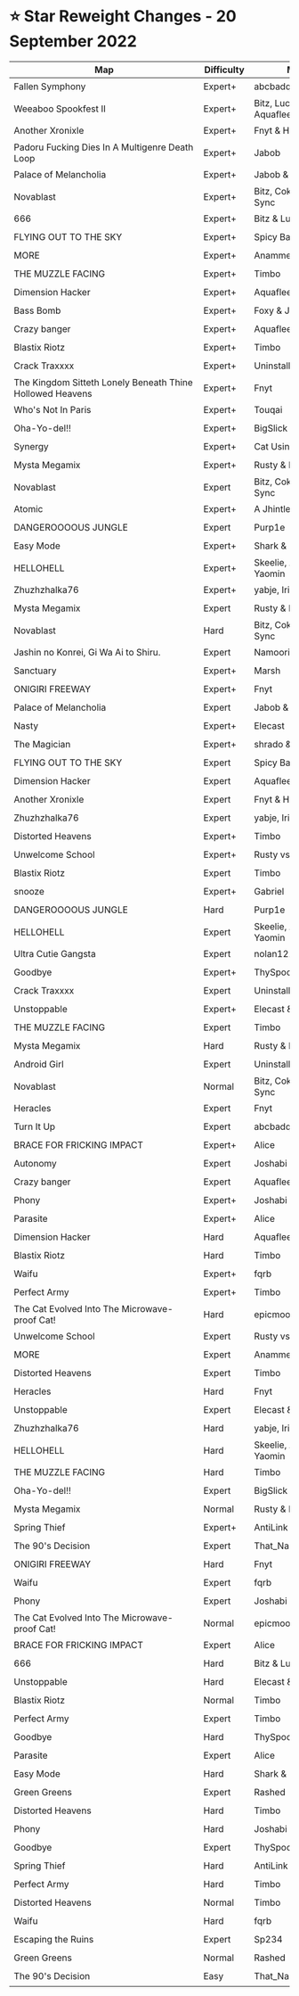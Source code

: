 # ⭐ Star Reweight Changes - 20 September 2022

| <div style="width:325px">Map</div> | <div style="width:75px">Difficulty</div> | <div style="width:200px">Mapper(s)</div> | <div style="width:175px">Star Rating Change</div> |
|-----|------------|-----------|---------------------------------------------------|
| Fallen Symphony | Expert+ | abcbadq & Alice | ⭐ 11.93 → ⭐ 11.88 |
| Weeaboo Spookfest II | Expert+ | Bitz, Luck, Joshabi & Aquaflee | ⭐ 11.08 → ⭐ 11.8 |
| Another Xronixle | Expert+ | Fnyt & Helloiamdaan | ⭐ 11.0 → ⭐ 11.3 |
| Padoru Fucking Dies In A Multigenre Death Loop | Expert+ | Jabob | ⭐ 10.96 → ⭐ 11.71 |
| Palace of Melancholia | Expert+ | Jabob & Joshabi | ⭐ 10.82 → ⭐ 11.66 |
| Novablast | Expert+ | Bitz, Cokeinjector, Luck & Sync | ⭐ 10.72 → ⭐ 11.93 |
| 666 | Expert+ | Bitz & Luck | ⭐ 10.69 → ⭐ 10.28 |
| FLYING OUT TO THE SKY | Expert+ | Spicy Baguette | ⭐ 10.58 → ⭐ 10.57 |
| MORE | Expert+ | Anammelech | ⭐ 10.52 → ⭐ 10.34 |
| THE MUZZLE FACING | Expert+ | Timbo | ⭐ 10.43 → ⭐ 10.69 |
| Dimension Hacker | Expert+ | Aquaflee | ⭐ 10.36 → ⭐ 10.1 |
| Bass Bomb | Expert+ | Foxy & Joshabi | ⭐ 10.35 → ⭐ 9.75 |
| Crazy banger | Expert+ | Aquaflee | ⭐ 10.12 → ⭐ 10.56 |
| Blastix Riotz | Expert+ | Timbo | ⭐ 10.1 → ⭐ 9.75 |
| Crack Traxxxx | Expert+ | Uninstaller | ⭐ 9.98 → ⭐ 11.15 |
| The Kingdom Sitteth Lonely Beneath Thine Hollowed Heavens | Expert+ | Fnyt | ⭐ 9.81 → ⭐ 9.92 |
| Who's Not In Paris | Expert+ | Touqai | ⭐ 9.7 → ⭐ 9.55 |
| Oha-Yo-del!! | Expert+ | BigSlick | ⭐ 9.67 → ⭐ 10.02 |
| Synergy | Expert+ | Cat Using A Toaster | ⭐ 9.6 → ⭐ 10.07 |
| Mysta Megamix | Expert+ | Rusty & Bitz | ⭐ 9.5 → ⭐ 9.89 |
| Novablast | Expert | Bitz, Cokeinjector, Luck & Sync | ⭐ 9.43 → ⭐ 9.48 |
| Atomic | Expert+ | A Jhintleman & GojiCrafter | ⭐ 9.34 → ⭐ 8.71 |
| DANGEROOOOUS JUNGLE | Expert | Purp1e | ⭐ 9.3 → ⭐ 10.0 |
| Easy Mode | Expert+ | Shark & Irish | ⭐ 9.24 → ⭐ 9.71 |
| HELLOHELL | Expert+ | Skeelie, AaltopahWi & Yaomin | ⭐ 8.94 → ⭐ 9.05 |
| Zhuzhzhalka76 | Expert+ | yabje, Irish & fqrb | ⭐ 8.93 → ⭐ 9.04 |
| Mysta Megamix | Expert | Rusty & Bitz | ⭐ 8.63 → ⭐ 9.24 |
| Novablast | Hard | Bitz, Cokeinjector, Luck & Sync | ⭐ 8.51 → ⭐ 8.65 |
| Jashin no Konrei, Gi Wa Ai to Shiru. | Expert | Namoori | ⭐ 8.41 → ⭐ 7.82 |
| Sanctuary | Expert+ | Marsh | ⭐ 8.31 → ⭐ 6.29 |
| ONIGIRI FREEWAY | Expert+ | Fnyt | ⭐ 8.26 → ⭐ 8.31 |
| Palace of Melancholia | Expert | Jabob & Joshabi | ⭐ 8.21 → ⭐ 8.58 |
| Nasty | Expert+ | Elecast | ⭐ 8.21 → ⭐ 8.75 |
| The Magician | Expert+ | shrado & cerret | ⭐ 8.17 → ⭐ 7.57 |
| FLYING OUT TO THE SKY | Expert | Spicy Baguette | ⭐ 8.09 → ⭐ 8.51 |
| Dimension Hacker | Expert | Aquaflee | ⭐ 8.09 → ⭐ 8.69 |
| Another Xronixle | Expert | Fnyt & Helloiamdaan | ⭐ 7.89 → ⭐ 7.15 |
| Zhuzhzhalka76 | Expert | yabje, Irish & fqrb | ⭐ 7.83 → ⭐ 8.69 |
| Distorted Heavens | Expert+ | Timbo | ⭐ 7.73 → ⭐ 8.13 |
| Unwelcome School | Expert+ | Rusty vs. Narwhal | ⭐ 7.68 → ⭐ 9.09 |
| Blastix Riotz | Expert | Timbo | ⭐ 7.54 → ⭐ 8.18 |
| snooze | Expert+ | Gabriel | ⭐ 7.52 → ⭐ 8.19 |
| DANGEROOOOUS JUNGLE | Hard | Purp1e | ⭐ 7.44 → ⭐ 7.98 |
| HELLOHELL | Expert | Skeelie, AaltopahWi & Yaomin | ⭐ 7.24 → ⭐ 8.17 |
| Ultra Cutie Gangsta | Expert | nolan121405 | ⭐ 7.14 → ⭐ 7.56 |
| Goodbye | Expert+ | ThySpoon | ⭐ 6.98 → ⭐ 7.66 |
| Crack Traxxxx | Expert | Uninstaller | ⭐ 6.87 → ⭐ 8.24 |
| Unstoppable | Expert+ | Elecast & SmokeyBacon | ⭐ 6.78 → ⭐ 7.37 |
| THE MUZZLE FACING | Expert | Timbo | ⭐ 6.55 → ⭐ 7.34 |
| Mysta Megamix | Hard | Rusty & Bitz | ⭐ 6.52 → ⭐ 6.64 |
| Android Girl | Expert | Uninstaller | ⭐ 6.32 → ⭐ 7.8 |
| Novablast | Normal | Bitz, Cokeinjector, Luck & Sync | ⭐ 6.31 → ⭐ 6.45 |
| Heracles | Expert | Fnyt | ⭐ 6.31 → ⭐ 7.81 |
| Turn It Up | Expert | abcbadq | ⭐ 5.76 → ⭐ 6.55 |
| BRACE FOR FRICKING IMPACT | Expert+ | Alice | ⭐ 5.76 → ⭐ 6.64 |
| Autonomy | Expert | Joshabi | ⭐ 5.64 → ⭐ 5.89 |
| Crazy banger | Expert | Aquaflee | ⭐ 5.59 → ⭐ 6.0 |
| Phony | Expert+ | Joshabi & Shad | ⭐ 5.54 → ⭐ 5.96 |
| Parasite | Expert+ | Alice | ⭐ 5.51 → ⭐ 5.81 |
| Dimension Hacker | Hard | Aquaflee | ⭐ 5.41 → ⭐ 5.67 |
| Blastix Riotz | Hard | Timbo | ⭐ 5.23 → ⭐ 5.53 |
| Waifu | Expert+ | fqrb | ⭐ 5.22 → ⭐ 5.62 |
| Perfect Army | Expert+ | Timbo | ⭐ 5.07 → ⭐ 5.72 |
| The Cat Evolved Into The Microwave-proof Cat! | Hard | epicmoo34 & Narwhal | ⭐ 4.98 → ⭐ 5.57 |
| Unwelcome School | Expert | Rusty vs. Narwhal | ⭐ 4.95 → ⭐ 5.24 |
| MORE | Expert | Anammelech | ⭐ 4.95 → ⭐ 5.35 |
| Distorted Heavens | Expert | Timbo | ⭐ 4.9 → ⭐ 5.08 |
| Heracles | Hard | Fnyt | ⭐ 4.84 → ⭐ 4.99 |
| Unstoppable | Expert | Elecast & SmokeyBacon | ⭐ 4.74 → ⭐ 4.94 |
| Zhuzhzhalka76 | Hard | yabje, Irish & fqrb | ⭐ 4.74 → ⭐ 5.24 |
| HELLOHELL | Hard | Skeelie, AaltopahWi & Yaomin | ⭐ 4.47 → ⭐ 5.32 |
| THE MUZZLE FACING | Hard | Timbo | ⭐ 4.27 → ⭐ 5.26 |
| Oha-Yo-del!! | Expert | BigSlick | ⭐ 4.15 → ⭐ 4.25 |
| Mysta Megamix | Normal | Rusty & Bitz | ⭐ 4.14 → ⭐ 4.53 |
| Spring Thief | Expert+ | AntiLink & TG90 | ⭐ 4.1 → ⭐ 4.2 |
| The 90's Decision | Expert | That_Narwhal | ⭐ 4.08 → ⭐ 4.18 |
| ONIGIRI FREEWAY | Hard | Fnyt | ⭐ 3.98 → ⭐ 4.68 |
| Waifu | Expert | fqrb | ⭐ 3.86 → ⭐ 4.11 |
| Phony | Expert | Joshabi & Shad | ⭐ 3.81 → ⭐ 4.01 |
| The Cat Evolved Into The Microwave-proof Cat! | Normal | epicmoo34 & Narwhal | ⭐ 3.74 → ⭐ 4.29 |
| BRACE FOR FRICKING IMPACT | Expert | Alice | ⭐ 3.64 → ⭐ 4.04 |
| 666 | Hard | Bitz & Luck | ⭐ 3.53 → ⭐ 3.78 |
| Unstoppable | Hard | Elecast & SmokeyBacon | ⭐ 3.43 → ⭐ 3.33 |
| Blastix Riotz | Normal | Timbo | ⭐ 3.41 → ⭐ 3.45 |
| Perfect Army | Expert | Timbo | ⭐ 3.28 → ⭐ 3.33 |
| Goodbye | Hard | ThySpoon | ⭐ 3.24 → ⭐ 2.76 |
| Parasite | Expert | Alice | ⭐ 3.09 → ⭐ 3.64 |
| Easy Mode | Hard | Shark & Irish | ⭐ 3.0 → ⭐ 3.2 |
| Green Greens | Expert | Rashed | ⭐ 2.94 → ⭐ 3.64 |
| Distorted Heavens | Hard | Timbo | ⭐ 2.82 → ⭐ 3.07 |
| Phony | Hard | Joshabi & Shad | ⭐ 2.81 → ⭐ 2.86 |
| Goodbye | Expert | ThySpoon | ⭐ 2.8 → ⭐ 3.15 |
| Spring Thief | Hard | AntiLink & TG90 | ⭐ 2.62 → ⭐ 2.67 |
| Perfect Army | Hard | Timbo | ⭐ 2.62 → ⭐ 2.92 |
| Distorted Heavens | Normal | Timbo | ⭐ 2.58 → ⭐ 2.68 |
| Waifu | Hard | fqrb | ⭐ 2.18 → ⭐ 2.33 |
| Escaping the Ruins | Expert | Sp234 | ⭐ 2.09 → ⭐ 2.64 |
| Green Greens | Normal | Rashed | ⭐ 1.53 → ⭐ 1.63 |
| The 90's Decision | Easy | That_Narwhal | ⭐ 1.48 → ⭐ 1.68 |